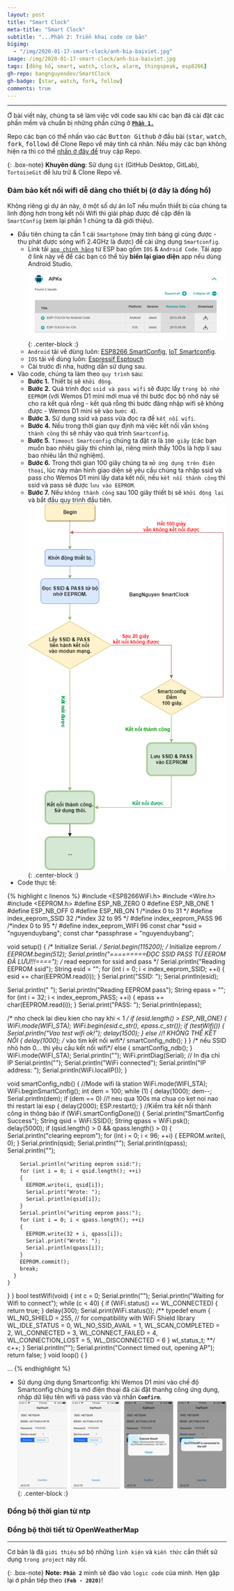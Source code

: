 ```yaml
---
layout: post
title: "Smart Clock"
meta-title: "Smart Clock"
subtitle: "...Phần 2: Triển khai code cơ bản"
bigimg:
  - "/img/2020-01-17-smart-clock/anh-bia-baiviet.jpg"
image: /img/2020-01-17-smart-clock/anh-bia-baiviet.jpg
tags: [đồng hồ, smart, watch, clock, alarm, thingspeak, esp8266]
gh-repo: bangnguyendev/SmartClock
gh-badge: [star, watch, fork, follow]
comments: true
---
```

----------------------------------------------------------------------------
Ở bài viết này, chúng ta sẽ làm việc với code sau khi các bạn đã cài đặt các phần mềm và chuẩn bị những phần cứng ở [**`Phần 1.`**](https://bangnguyendev.github.io/2020-01-17-smart-clock/ "Phần 1: Giới thiệu dự án")

Repo các bạn có thể nhấn vào các <kbd>Button Github</kbd> ở đầu bài (<kbd>star</kbd>, <kbd>watch</kbd>, <kbd>fork</kbd>, <kbd>follow</kbd>) để Clone Repo về máy tính cá nhân. Nếu máy các bạn không hiện ra thì có thể [nhấn ở đây để](https://github.com/bangnguyendev/SmartClock/ "Smart Clock") truy cập Repo.

{: .box-note}
**Khuyên dùng**: Sử dụng `Git` (GitHub Desktop, GitLab), `TortoiseGit` để lưu trữ & Clone Repo về.


### Đảm bảo kết nối wifi dễ dàng cho thiết bị (ở đây là đồng hồ)
Không riêng gì dự án này, ở một số dự án IoT nếu muốn thiết bị của chúng ta linh động hơn trong kết nối Wifi thì giải pháp được đề cập đến là `SmartConfig` (xem lại phần 1 chúng ta đã giới thiệu).
  - Đầu tiên chúng ta cần 1 cái `Smartphone` (máy tính bảng gì củng được - thu phát được sóng wifi 2.4GHz là được) để cài ứng dụng `Smartconfig`.
    - Link tải [`app chính hãng`](https://www.espressif.com/en/products/software/esp-touch/resources) từ ESP bao gồm `IOS` & `Android Code`. Tải app ở link này về để các bạn có thể tùy **biến lại giao diện** app nếu dùng Android Studio.
    ![Hình ảnh mô tả](/img/2020-01-23-smart-clock/APK_APP_SMARTCONFIG.png "Vào mục APKs để tải ứng dụng"){: .center-block :}
    - `Android` tải về dùng luôn: [ESP8266 SmartConfig](https://play.google.com/store/apps/details?id=com.cmmakerclub.iot.esptouch&hl=vi), [IoT Smartconfig](https://play.google.com/store/apps/details?id=com.iotmaker&hl=vi).
    - `IOS` tải về dùng luôn: [Espressif Esptouch](https://apps.apple.com/us/app/espressif-esptouch/id1071176700)
    - Cài trước đi nha, hướng dẫn sử dụng sau.
  - Vào code, chúng ta làm theo `quy trình` sau: 
    - **Bước 1.** Thiết bị sẽ `khởi động`.
    - **Bước 2.** Quá trình đọc `ssid và pass wifi` sẽ được lấy `trong bộ nhớ EEPROM` (với Wemos D1 mini mới mua về thì bước đọc bộ nhớ này sẽ cho ra kết quả rỗng - kết quả rỗng thì bước đăng nhập wifi sẽ không được - Wemos D1 mini sẽ vào `bước 4`).
    - **Bước 3.** Sử dụng ssid và pass vừa đọc ra để `kết nối wifi`.
    - **Bước 4.** Nếu trong thời gian quy định mà việc kết nối vẫn `không thành công` thì sẽ nhảy vào quá trình `Smartconfig`.
    - **Bước 5.** `Timeout Smartconfig` chúng ta đặt ra là `100 giây` (các bạn muốn bao nhiêu giây thì chỉnh lại, riêng mình thấy 100s là hợp lí sau bao nhiêu lần thử nghiệm).
    - **Bước 6.** Trong thời gian 100 giây chúng ta `mở ứng dụng trên điện thoại`, lúc này màn hình giao diện sẽ yêu cầu chúng ta nhập ssid và pass cho Wemos D1 mini lấy data kết nối, nếu `kết nối thành công` thì ssid và pass sẽ được `lưu vào EEPROM`.
    - **Bước 7.** Nếu `không thành công` sau 100 giây thiết bị sẽ `khởi động lại` và bắt đầu quy trình đầu tiên.
    ![Lưu Đồ Giải Thuật](/img/2020-01-23-smart-clock/SSID_PASS_EEPROM_Diagram.png "Lưu Đồ Giải Thuật - Draw.io"){: .center-block :}
  - Code thực tế:

{% highlight c linenos %}
#include <ESP8266WiFi.h>
#include <Wire.h>
#include <EEPROM.h>
#define ESP_NB_ZERO 0
#define ESP_NB_ONE 1
#define ESP_NB_OFF 0
#define ESP_NB_ON 1
/*index 0 to 31 */
#define index_eeprom_SSID 32
/*index 32 to 95 */
#define index_eeprom_PASS 96
/*index 0 to 95 */
#define index_eeprom_WIFI 96
const char *ssid = "nguyenduybang";
const char *passphrase = "nguyenduybang";

void setup()
{
  /* Initialize Serial. */
  Serial.begin(115200);
  /* Initialize eeprom */
  EEPROM.begin(512);
  Serial.println("=========ĐỌC SSID PASS TỪ EEROM ĐÃ LƯU!!!====");
  /* read eeprom for ssid and pass */
  Serial.println("Reading EEPROM ssid");
  String esid = "";
  for (int i = 0; i < index_eeprom_SSID; ++i)
  {
    esid += char(EEPROM.read(i));
  }
  Serial.print("SSID: ");
  Serial.println(esid);

  Serial.println(" ");
  Serial.println("Reading EEPROM pass");
  String epass = "";
  for (int i = 32; i < index_eeprom_PASS; ++i)
  {
    epass += char(EEPROM.read(i));
  }
  Serial.print("PASS: ");
  Serial.println(epass);
  
  /* nho check lai dieu kien cho nay khi < 1 */
  if (esid.length() > ESP_NB_ONE)
  {
    WiFi.mode(WIFI_STA);
    WiFi.begin(esid.c_str(), epass.c_str());
    if (testWifi())
    {
      Serial.println("Vao test wifi ok!");
      delay(1500);
    }
    else //! KHÔNG THỂ KẾT NỐI
    {
      delay(1000);
      /* vào tìm kết nối wifi*/
      smartConfig_ndb();
    }
  }
  /* nếu SSID nhỏ hơn 0... thì yêu cầu kết nối wifi*/
  else
  {
    smartConfig_ndb();
  }
  WiFi.mode(WIFI_STA);
  Serial.println("");
  WiFi.printDiag(Serial);
  // In địa chỉ IP
  Serial.println("");
  Serial.println("WiFi connected");
  Serial.println("IP address: ");
  Serial.println(WiFi.localIP());
}

void smartConfig_ndb()
{
  //Mode wifi là station
  WiFi.mode(WIFI_STA);
  WiFi.beginSmartConfig();
  int dem = 100;
  while (1)
  {
    delay(1000);
    dem--;
    Serial.println(dem);
    if (dem == 0) //! neu qua 100s ma chua co ket noi nao thi restart lai esp
    {
      delay(2000);
      ESP.restart();
    }
    //Kiểm tra kết nối thành công in thông báo
    if (WiFi.smartConfigDone())
    {
      Serial.println("SmartConfig Success");
      String qsid = WiFi.SSID();
      String qpass = WiFi.psk();
      delay(5000);
      if (qsid.length() > 0 && qpass.length() > 0)
      {
        Serial.println("clearing eeprom");
        for (int i = 0; i < 96; ++i)
        {
          EEPROM.write(i, 0);
        }
        Serial.println(qsid);
        Serial.println("");
        Serial.println(qpass);
        Serial.println("");

        Serial.println("writing eeprom ssid:");
        for (int i = 0; i < qsid.length(); ++i)
        {
          EEPROM.write(i, qsid[i]);
          Serial.print("Wrote: ");
          Serial.println(qsid[i]);
        }
        Serial.println("writing eeprom pass:");
        for (int i = 0; i < qpass.length(); ++i)
        {
          EEPROM.write(32 + i, qpass[i]);
          Serial.print("Wrote: ");
          Serial.println(qpass[i]);
        }
        EEPROM.commit();
        break;
      }
    }
  }
}
bool testWifi(void)
{
  int c = 0;
  Serial.println("");
  Serial.println("Waiting for Wifi to connect");
  while (c < 40)
  {
    if (WiFi.status() == WL_CONNECTED)
    {
      return true;
    }
    delay(300);
    Serial.print(WiFi.status());
    /**
      typedef enum {
        WL_NO_SHIELD        = 255,   // for compatibility with WiFi Shield library
        WL_IDLE_STATUS      = 0,
        WL_NO_SSID_AVAIL    = 1,
        WL_SCAN_COMPLETED   = 2,
        WL_CONNECTED        = 3,
        WL_CONNECT_FAILED   = 4,
        WL_CONNECTION_LOST  = 5,
        WL_DISCONNECTED     = 6
      } wl_status_t;
    **/
    c++;
  }
  Serial.println("");
  Serial.println("Connect timed out, opening AP");
  return false;
}
void loop()
{
}

...
{% endhighlight %}

  - Sử dụng ứng dụng Smartconfig: khi Wemos D1 mini vào chế độ Smartconfig chúng ta mở điện thoại đã cài đặt thanhg công ứng dụng, nhập dữ liệu tên wifi và pass vào và nhấn **`Comfirm`**. 
  ![Hướng dẫn sử dụng ứng dụng](/img/2020-01-23-smart-clock/Help_smartconfig.png){: .center-block :}

### Đồng bộ thời gian từ ntp

### Đồng bộ thời tiết từ OpenWeatherMap


------------------------------------------------------------

Cơ bản là đã `giới thiệu` sơ bộ những `linh kiện` và `kiến thức` cần thiết sử dụng `trong project` này rồi.

{: .box-note}
**Note:** **`Phần 2`** mình sẽ đào vào `logic code` của mình. Hẹn gặp lại ở phần tiếp theo **`(Feb - 2020)`**!

